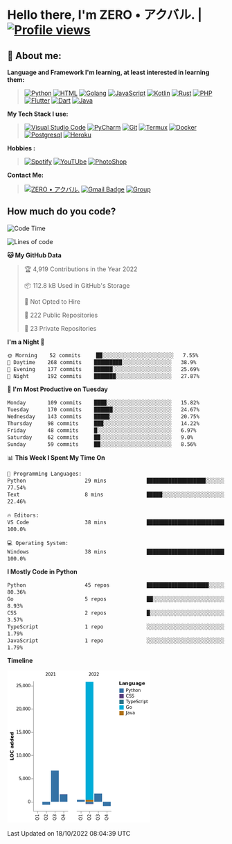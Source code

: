 # **Hello there**, I'm ZERO • アクバル. | [![Profile views](https://gpvc.arturio.dev/Ryomen-Sukuna)](https://github.com/Ryomen-Sukuna)

## 👦 **About me**:

**Language and Framework I'm learning, at least interested in learning them:**

> [![Python](https://badges.aleen42.com/src/python.svg)](https://python.org)
> [![HTML](https://img.shields.io/badge/-HTML-%232c3e50?style=flat&logo=php)](https://whatwg.org)
> [![Golang](https://badges.aleen42.com/src/golang.svg)](https://golang.org)
> [![JavaScript](https://badges.aleen42.com/src/javascript.svg)](https://nodejs.org)
> [![Kotlin](https://badges.aleen42.com/src/kotlin.svg)](https://kotlinlang.org)
> [![Rust](https://img.shields.io/badge/-rust-%232c3e50?style=flat&logo=rust)](https://rust-lang.org)
> [![PHP](https://img.shields.io/badge/-php-%232c3e50?style=flat&logo=php)](https://www.php.net)
> [![Flutter](https://img.shields.io/badge/-flutter-%232c3e50?style=flat&logo=flutter)](https://flutter.dev)
> [![Dart](https://img.shields.io/badge/-dart-%232c3e50?style=flat&logo=dart)](https://dart.dev)
> [![Java](https://badges.aleen42.com/src/java.svg)](https://www.java.com/en)

**My Tech Stack I use:**

> [![Visual Studio Code](https://badges.aleen42.com/src/visual_studio_code.svg)](https://code.visualstudio.com)
> [![PyCharm](https://img.shields.io/badge/-pycharm-%23007ACC?style=flat&logo=pycharm&logoColor=black&color=black&labelColor=green)](https://www.jetbrains.com/pycharm)
> [![Git](https://img.shields.io/badge/-Git-%23F05032?style=flat&logo=git&logoColor=%23ffffff)](https://git-scm.com)
> [![Termux](https://img.shields.io/badge/-Termux-%232c3e50?style=flat&logo=typescript)](https://termux.com)
> [![Docker](https://badges.aleen42.com/src/docker.svg)](https://www.docker.com/)
> [![Postgresql](https://img.shields.io/badge/-Postgresql-%232c3e50?style=flat&logo=postgresql)](https://postgresql.org)
> [![Heroku](https://img.shields.io/badge/-Heroku-purple?style=flat&logo=heroku)](https://heroku.com)

**Hobbies :**

> [![Spotify](https://badges.aleen42.com/src/spotify.svg)](https://spotify.com)
> [![YouTUbe](https://badges.aleen42.com/src/youtube.svg)](https://spotify.com)
> [![PhotoShop](https://badges.aleen42.com/src/photoshop.svg)](https://www.adobe.com/products/photoshop.html)

**Contact Me:**

> [![ZERO • アクバル.](https://badges.aleen42.com/src/telegram.svg)](https://t.me/Anomaliii)
> [![Gmail Badge](https://img.shields.io/badge/-ryomensukuna83@gmail.com-c14438?style=flat&logo=Gmail&logoColor=white)](https://ryomensukuna83@gmail.com)
> [![Group](https://img.shields.io/badge/dynamic/json?logo=telegram&label=%40RandomAnimeIndonesia&labelColor=282c34&suffix=+members&color=2CA5E0&query=%24.data.totalSubs&url=https%3A%2F%2Fapi.spencerwoo.com%2Fsubstats%2F%3Fsource%3Dtelegram%26queryKey%3DGrup_Anime_Random&longCache=true%22)](https://t.me/Grup_Anime_Random)
 

## **How much do you code?**

<!--START_SECTION:waka-->
![Code Time](http://img.shields.io/badge/Code%20Time-784%20hrs%202%20mins-blue)

![Lines of code](https://img.shields.io/badge/From%20Hello%20World%20I%27ve%20Written-34%20Thousand%20lines%20of%20code-blue)

**🐱 My GitHub Data** 

> 🏆 4,919 Contributions in the Year 2022
 > 
> 📦 112.8 kB Used in GitHub's Storage 
 > 
> 🚫 Not Opted to Hire
 > 
> 📜 222 Public Repositories 
 > 
> 🔑 23 Private Repositories  
 > 
**I'm a Night 🦉** 

```text
🌞 Morning    52 commits     ██░░░░░░░░░░░░░░░░░░░░░░░   7.55% 
🌆 Daytime    268 commits    █████████░░░░░░░░░░░░░░░░   38.9% 
🌃 Evening    177 commits    ██████░░░░░░░░░░░░░░░░░░░   25.69% 
🌙 Night      192 commits    ███████░░░░░░░░░░░░░░░░░░   27.87%

```
📅 **I'm Most Productive on Tuesday** 

```text
Monday       109 commits    ████░░░░░░░░░░░░░░░░░░░░░   15.82% 
Tuesday      170 commits    ██████░░░░░░░░░░░░░░░░░░░   24.67% 
Wednesday    143 commits    █████░░░░░░░░░░░░░░░░░░░░   20.75% 
Thursday     98 commits     ███░░░░░░░░░░░░░░░░░░░░░░   14.22% 
Friday       48 commits     █░░░░░░░░░░░░░░░░░░░░░░░░   6.97% 
Saturday     62 commits     ██░░░░░░░░░░░░░░░░░░░░░░░   9.0% 
Sunday       59 commits     ██░░░░░░░░░░░░░░░░░░░░░░░   8.56%

```


📊 **This Week I Spent My Time On** 

```text
💬 Programming Languages: 
Python                   29 mins             ███████████████████░░░░░░   77.54% 
Text                     8 mins              █████░░░░░░░░░░░░░░░░░░░░   22.46%

🔥 Editors: 
VS Code                  38 mins             █████████████████████████   100.0%

💻 Operating System: 
Windows                  38 mins             █████████████████████████   100.0%

```

**I Mostly Code in Python** 

```text
Python                   45 repos            ████████████████████░░░░░   80.36% 
Go                       5 repos             ██░░░░░░░░░░░░░░░░░░░░░░░   8.93% 
CSS                      2 repos             █░░░░░░░░░░░░░░░░░░░░░░░░   3.57% 
TypeScript               1 repo              ░░░░░░░░░░░░░░░░░░░░░░░░░   1.79% 
JavaScript               1 repo              ░░░░░░░░░░░░░░░░░░░░░░░░░   1.79%

```


**Timeline**

![Chart not found](https://raw.githubusercontent.com/Ryomen-Sukuna/Ryomen-Sukuna/master/charts/bar_graph.png) 


 Last Updated on 18/10/2022 08:04:39 UTC
<!--END_SECTION:waka-->
